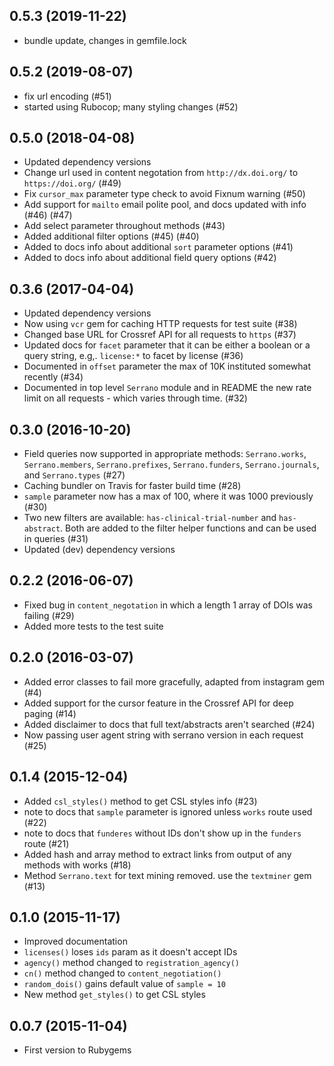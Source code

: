 ## 0.5.3 (2019-11-22)

* bundle update, changes in gemfile.lock

## 0.5.2 (2019-08-07)

* fix url encoding (#51)
* started using Rubocop; many styling changes (#52)

## 0.5.0 (2018-04-08)

* Updated dependency versions
* Change url used in content negotation from `http://dx.doi.org/` to `https://doi.org/` (#49)
* Fix `cursor_max` parameter type check to avoid Fixnum warning (#50)
* Add support for `mailto` email polite pool, and docs updated with info (#46) (#47)
* Add select parameter throughout methods (#43)
* Added additional filter options (#45) (#40)
* Added to docs info about additional `sort` parameter options (#41)
* Added to docs info about additional field query options (#42)

## 0.3.6 (2017-04-04)

* Updated dependency versions
* Now using `vcr` gem for caching HTTP requests for test suite (#38)
* Changed base URL for Crossref API for all requests to `https` (#37)
* Updated docs for `facet` parameter that it can be either a
boolean or a query string, e.g,. `license:*` to facet by license (#36)
* Documented in `offset` parameter the max of 10K instituted somewhat
recently (#34)
* Documented in top level `Serrano` module and in README the new
rate limit on all requests - which varies through time. (#32)

## 0.3.0 (2016-10-20)

* Field queries now supported in appropriate methods:
`Serrano.works`, `Serrano.members`, `Serrano.prefixes`, `Serrano.funders`,
`Serrano.journals`, and `Serrano.types` (#27)
* Caching bundler on Travis for faster build time (#28)
* `sample` parameter now has a max of 100, where it was
1000 previously (#30)
* Two new filters are available: `has-clinical-trial-number` and `has-abstract`.
Both are added to the filter helper functions and can be used in queries (#31)
* Updated (dev) dependency versions

## 0.2.2 (2016-06-07)

* Fixed bug in `content_negotation` in which a length 1 array of DOIs was
failing (#29)
* Added more tests to the test suite

## 0.2.0 (2016-03-07)

* Added error classes to fail more gracefully, adapted from instagram gem (#4)
* Added support for the cursor feature in the Crossref API for deep paging (#14)
* Added disclaimer to docs that full text/abstracts aren't searched (#24)
* Now passing user agent string with serrano version in each request (#25)

## 0.1.4 (2015-12-04)

* Added `csl_styles()` method to get CSL styles info (#23)
* note to docs that `sample` parameter is ignored unless `works` route used (#22)
* note to docs that `funderes` without IDs don't show up in the `funders` route (#21)
* Added hash and array method to extract links from output of any methods with works (#18)
* Method `Serrano.text` for text mining removed. use the `textminer` gem (#13)

## 0.1.0 (2015-11-17)

* Improved documentation
* `licenses()` loses `ids` param as it doesn't accept IDs
* `agency()` method changed to `registration_agency()`
* `cn()` method changed to `content_negotiation()`
* `random_dois()` gains default value of `sample = 10`
* New method `get_styles()` to get CSL styles

## 0.0.7 (2015-11-04)

* First version to Rubygems
